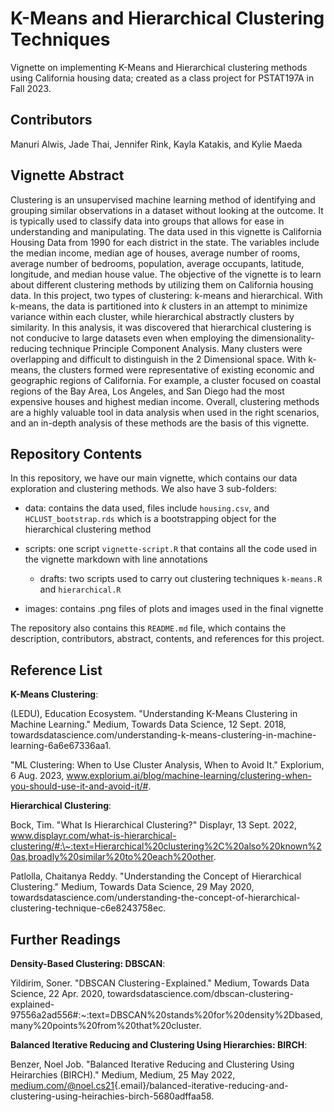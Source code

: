 # K-Means and Hierarchical Clustering Techniques

Vignette on implementing K-Means and Hierarchical clustering methods using California housing data; created as a class project for PSTAT197A in Fall 2023.

## Contributors

Manuri Alwis, Jade Thai, Jennifer Rink, Kayla Katakis, and Kylie Maeda

## Vignette Abstract

Clustering is an unsupervised machine learning method of identifying and grouping similar observations in a dataset without looking at the outcome. It is typically used to classify data into groups that allows for ease in understanding and manipulating. The data used in this vignette is California Housing Data from 1990 for each district in the state. The variables include the median income, median age of houses, average number of rooms, average number of bedrooms, population, average occupants, latitude, longitude, and median house value. The objective of the vignette is to learn about different clustering methods by utilizing them on California housing data. In this project, two types of clustering: k-means and hierarchical. With k-means, the data is partitioned into *k* clusters in an attempt to minimize variance within each cluster, while hierarchical abstractly clusters by similarity. In this analysis, it was discovered that hierarchical clustering is not conducive to large datasets even when employing the dimensionality-reducing technique Principle Component Analysis. Many clusters were overlapping and difficult to distinguish in the 2 Dimensional space. With k-means, the clusters formed were representative of existing economic and geographic regions of California. For example, a cluster focused on coastal regions of the Bay Area, Los Angeles, and San Diego had the most expensive houses and highest median income. Overall, clustering methods are a highly valuable tool in data analysis when used in the right scenarios, and an in-depth analysis of these methods are the basis of this vignette.

## Repository Contents

In this repository, we have our main vignette, which contains our data exploration and clustering methods. We also have 3 sub-folders:

-   data: contains the data used, files include `housing.csv`, and `HCLUST_bootstrap.rds` which is a bootstrapping object for the hierarchical clustering method

-   scripts: one script `vignette-script.R` that contains all the code used in the vignette markdown with line annotations

    -   drafts: two scripts used to carry out clustering techniques `k-means.R` and `hierarchical.R`

-   images: contains .png files of plots and images used in the final vignette

The repository also contains this `README.md` file, which contains the description, contributors, abstract, contents, and references for this project.

## Reference List

**K-Means Clustering**:

(LEDU), Education Ecosystem. "Understanding K-Means Clustering in Machine Learning." Medium, Towards Data Science, 12 Sept. 2018, towardsdatascience.com/understanding-k-means-clustering-in-machine-learning-6a6e67336aa1.

"ML Clustering: When to Use Cluster Analysis, When to Avoid It." Explorium, 6 Aug. 2023, www.explorium.ai/blog/machine-learning/clustering-when-you-should-use-it-and-avoid-it/#.

**Hierarchical Clustering**:

Bock, Tim. "What Is Hierarchical Clustering?" Displayr, 13 Sept. 2022, www.displayr.com/what-is-hierarchical-clustering/#:\~:text=Hierarchical%20clustering%2C%20also%20known%20as,broadly%20similar%20to%20each%20other.

Patlolla, Chaitanya Reddy. "Understanding the Concept of Hierarchical Clustering." Medium, Towards Data Science, 29 May 2020, towardsdatascience.com/understanding-the-concept-of-hierarchical-clustering-technique-c6e8243758ec.

## Further Readings

**Density-Based Clustering: DBSCAN**:

Yildirim, Soner. "DBSCAN Clustering - Explained." Medium, Towards Data Science, 22 Apr. 2020, towardsdatascience.com/dbscan-clustering-explained-97556a2ad556#:\~:text=DBSCAN%20stands%20for%20density%2Dbased,many%20points%20from%20that%20cluster.

**Balanced Iterative Reducing and Clustering Using Hierarchies: BIRCH**:

Benzer, Noel Job. "Balanced Iterative Reducing and Clustering Using Heirarchies (BIRCH)." Medium, Medium, 25 May 2022, [medium.com/\@noel.cs21](mailto:medium.com/@noel.cs21){.email}/balanced-iterative-reducing-and-clustering-using-heirachies-birch-5680adffaa58.
